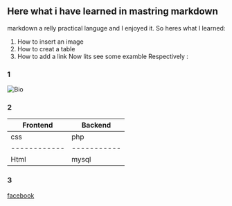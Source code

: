 ## Here what i have learned in mastring markdown

markdown a relly practical languge and I enjoyed it.
So heres what I learned:
1. How to insert an image
2. How to creat a table
3. How to add a link
Now lits see some examble Respectively :
### 1
![Bio](https://encrypted-tbn0.gstatic.com/images?q=tbn:ANd9GcSSIfS0K9UvMrSc066UZeRv0K8CsoXG9KwIa1qo2nidftIXZLiF3A&s)
### 2
 
  Frontend |  Backend
 ------------  | -----------
 css           | php
 ------------  | -----------
 Html          | mysql
 ### 3
 [facebook](https://www.google.com/aclk?sa=l&ai=DChcSEwjLzqrr8bLnAhUR5HcKHYcNAJYYABAAGgJlZg&sig=AOD64_0J8SK4mUJU2l-ecj8sLX2KuCiHkA&q=&ved=2ahUKEwiLs6Xr8bLnAhWqM-wKHdfPDYcQ0Qx6BAgPEAE&adurl=)
